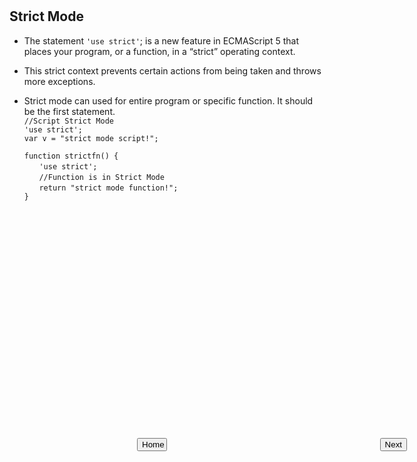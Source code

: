 
<input style="position: absolute; top: 20%;left: 45%;right: 50%;" type="button" onclick="location.href='https://rahgadda.github.io/Javascript';" value="Home" />
<input style="position: absolute; top: 20%;right: 10%;" type="button" onclick="location.href='https://rahgadda.github.io/Javascript/Advance/02-EventLoop.html';" value="Next" />
<br/><br/>

## Strict Mode
- The statement `'use strict'`; is a new feature in ECMAScript 5 that places your program, or a function, in a “strict” operating context.
- This strict context prevents certain actions from being taken and throws more exceptions.
- Strict mode can used for entire program or specific function. It should be the first statement.    
    `//Script Strict Mode`   
    `'use strict';`   
    `var v = "strict mode script!";`

    `function strictfn() {`   
    &nbsp;&nbsp;&nbsp;&nbsp;&nbsp;&nbsp;`'use strict';`    
    &nbsp;&nbsp;&nbsp;&nbsp;&nbsp;&nbsp;`//Function is in Strict Mode`      
    &nbsp;&nbsp;&nbsp;&nbsp;&nbsp;&nbsp;`return "strict mode function!";`   
    `}`   